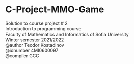 # C-Project-MMO-Game
Solution to course project # 2\
Introduction to programming course\
Faculty of Mathematics and Informatics of Sofia University\
Winter semester 2021/2022\
@author Teodor Kostadinov\
@idnumber 4MI0600097\
@compiler GCC

